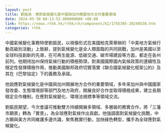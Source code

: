 ```yaml
---
layout: post
title: 劉振民︰應對氣候變化是中國與加州開展地方合作重要領域
date: 2024-05-30 08:13:53.000000000 +08:00
link: https://news.rthk.hk/rthk/ch/component/k2/1755305-20240530.htm
categories: rthk
---
```


中國氣候變化事務特使劉振民，以視像形式在美國柏克萊舉辦的「中美地方氣候行動高級別活動」上致辭，提到氣候變化是全人類面臨的共同挑戰，加州是美國以至全球科技創新的先導，在可再生能源、低碳交通、碳市場建設等方面，都走在各州前列。他期待加州保持氣候行動的積極勢頭，對美國國際國內氣候政策的連續性及穩定性發揮積極作用，推動美國聯邦政府切實落實《聯合國氣候變化框架公約》及其在《巴黎協定》下的義務及承諾。

他說應對氣候變化是中國與加州開展地方合作的重要領域，多年來加州與中國國家發改委、生態環境部等部門及地方政府，開展良好合作並取得積極成果，建立長期穩定合作機制，在應對氣候變化、環境法規標準等領域交流。

劉振民期望，今次會議可推動雙方持續開展多領域、多層級的務實合作，將「三藩市願景」轉為「實景」，為全球應對氣候作出貢獻。他強調面對氣候變化挑戰，中方願與美方共同維護多邊共識，聚焦務實行動，加快綠色轉型，攜手為全球應對氣候變化。
